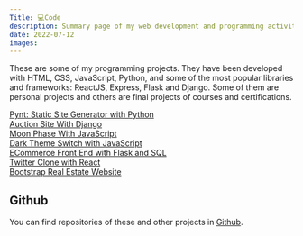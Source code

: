 ```yaml
---
Title: 💻Code
description: Summary page of my web development and programming activity
date: 2022-07-12
images:
---
```


These are some of my programming projects. They have been developed with HTML, CSS, JavaScript, Python, and some of the most popular libraries and frameworks: ReactJS, Express, Flask and Django. Some of them are personal projects and others are final projects of courses and certifications. 

<p class="list">
<i class="fab fa-python"></i> <a href="/code/pynt/">Pynt: Static Site Generator with Python</a><br />
<i class="fab fa-python"></i> <a href="/code/commerce/">Auction Site With Django</a><br />
<i class="fab fa-js"></i> <a href="/code/moon/">Moon Phase With JavaScript</a><br />
<i class="fab fa-js"></i> <a href="/code/dark/">Dark Theme Switch with JavaScript</a><br />
<i class="fab fa-python"></i> <a href="/code/flaskecomm/">ECommerce Front End with Flask and SQL</a><br />
<i class="fab fa-react"></i> <a href="/code/micro-blog/">Twitter Clone with React</a><br /> 
<i class="fab fa-html5"></i> <a href="/code/rei/">Bootstrap Real Estate Website</a><br />
</p>

<h2>Github</h2>
<p>
  You can find repositories of these and other projects in <a href="https://github.com/mariobox/">Github</a>.
</P>